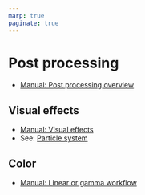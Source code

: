 ```yaml
---
marp: true
paginate: true
---
```

<!-- headingDivider: 3 -->
<!-- class: default -->

# Post processing

* [Manual: Post processing overview](https://docs.unity3d.com/Manual/PostProcessingOverview.html)


## Visual effects

* [Manual: Visual effects](https://docs.unity3d.com/Manual/visual-effects.html)
* See: [Particle system](particle-system.md)
## Color

* [Manual: Linear or gamma workflow](https://docs.unity3d.com/Manual/LinearRendering-LinearOrGammaWorkflow.html)